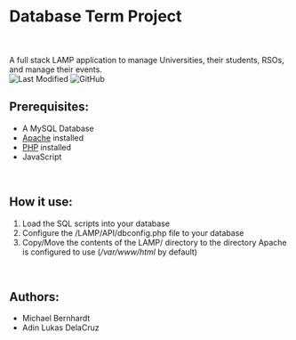 # Database Term Project<br /><br />

A full stack LAMP application to manage Universities, their students, RSOs, and manage their events.<br />
<img src="https://img.shields.io/neomagic100/last-modified/Database_Term_Project" alt="Last Modified">
<img alt="GitHub" src="https://img.shields.io/github/license/neomagic100/Database_Term_Project"><br />


<h2>Prerequisites:</h2>
<ul>
    <li>A MySQL Database</li>
    <li><a href="https://httpd.apache.org/">Apache</a> installed</li>
    <li><a href="https://www.php.net/">PHP</a> installed</li>
    <li>JavaScript</li>
</ul>
<br />

<h2>How it use:</h2>
<ol>
    <li> Load the SQL scripts into your database</li>
    <li> Configure the /LAMP/API/dbconfig.php file to your database</li>
    <li> Copy/Move the contents of the LAMP/ directory to the directory Apache is configured to use (<i>/var/www/html</i> by default)</li>
</ol>
<br />
<h2>Authors:</h2> 
<ul>
    <li>Michael Bernhardt</li>
    <li>Adin Lukas DelaCruz</li>
</ul>
